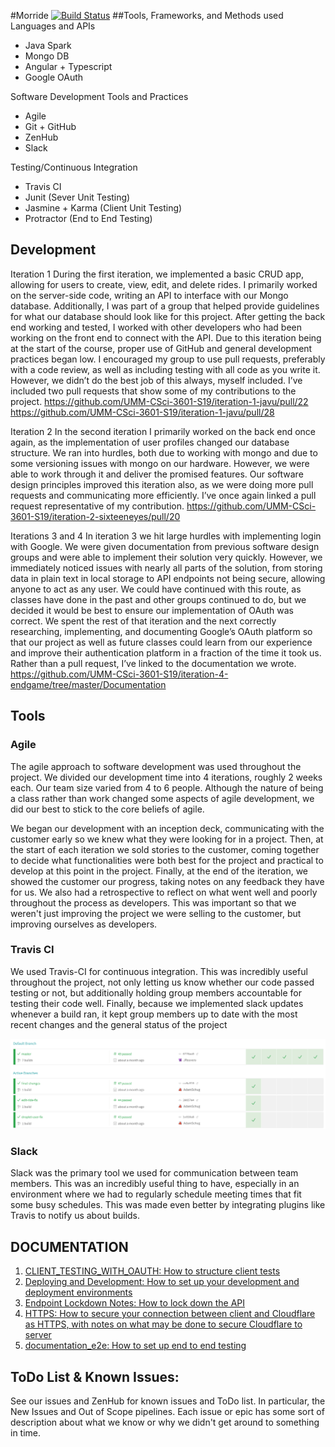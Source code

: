 #Morride
[![Build Status](https://travis-ci.org/UMM-CSci-3601-S19/iteration-4-endgame.svg?branch=master)](https://travis-ci.org/UMM-CSci-3601-S19/iteration-4-endgame)
##Tools, Frameworks, and Methods used
Languages and APIs
-	Java Spark
-	Mongo DB
-	Angular + Typescript
-	Google OAuth

Software Development Tools and Practices
-	Agile
-	Git + GitHub
-	ZenHub
-	Slack

Testing/Continuous Integration
-	Travis CI
-	Junit (Sever Unit Testing)
-	Jasmine + Karma (Client Unit Testing)
-	Protractor (End to End Testing)


## Development

Iteration 1
During the first iteration, we implemented a basic CRUD app, allowing for users to create, view, edit, and delete rides. I primarily worked on the server-side code, writing an API to interface with our Mongo database. Additionally, I was part of a group that helped provide guidelines for what our database should look like for this project. After getting the back end working and tested, I worked with other developers who had been working on the front end to connect with the API.
Due to this iteration being at the start of the course, proper use of GitHub and general development practices began low. I encouraged my group to use pull requests, preferably with a code review, as well as including testing with all code as you write it. However, we didn’t do the best job of this always, myself included. I’ve included two pull requests that show some of my contributions to the project.
https://github.com/UMM-CSci-3601-S19/iteration-1-javu/pull/22
https://github.com/UMM-CSci-3601-S19/iteration-1-javu/pull/28

Iteration 2
In the second iteration I primarily worked on the back end once again, as the implementation of user profiles changed our database structure. We ran into hurdles, both due to working with mongo and due to some versioning issues with mongo on our hardware. However, we were able to work through it and deliver the promised features. Our software design principles improved this iteration also, as we were doing more pull requests and communicating more efficiently. I’ve once again linked a pull request representative of my contribution.
https://github.com/UMM-CSci-3601-S19/iteration-2-sixteeneyes/pull/20

Iterations 3 and 4
	In iteration 3 we hit large hurdles with implementing login with Google. We were given documentation from previous software design groups and were able to implement their solution very quickly. However, we immediately noticed issues with nearly all parts of the solution, from storing data in plain text in local storage to API endpoints not being secure, allowing anyone to act as any user. We could have continued with this route, as classes have done in the past and other groups continued to do, but we decided it would be best to ensure our implementation of OAuth was correct. We spent the rest of that iteration and the next correctly researching, implementing, and documenting Google’s OAuth platform so that our project as well as future classes could learn from our experience and improve their authentication platform in a fraction of the time it took us. Rather than a pull request, I’ve linked to the documentation we wrote.
https://github.com/UMM-CSci-3601-S19/iteration-4-endgame/tree/master/Documentation

## Tools

### Agile
The agile approach to software development was used throughout the project. We divided our development time into 4 iterations, roughly 2 weeks each. Our team size varied from 4 to 6 people. Although the nature of being a class rather than work changed some aspects of agile development, we did our best to stick to the core beliefs of agile. 

We began our development with an inception deck, communicating with the customer early so we knew what they were looking for in a project. Then, at the start of each iteration we sold stories to the customer, coming together to decide what functionalities were both best for the project and practical to develop at this point in the project. Finally, at the end of the iteration, we showed the customer our progress, taking notes on any feedback they have for us. We also had a retrospective to reflect on what went well and poorly throughout the process as developers. This was important so that we weren't just improving the project we were selling to the customer, but improving ourselves as developers.

### Travis CI
We used Travis-CI for continuous integration. This was incredibly useful throughout the project, not only letting us know whether our code passed testing or not, but additionally holding group members accountable for testing their code well. Finally, because we implemented slack updates whenever a build ran, it kept group members up to date with the most recent changes and the general status of the project

![Travis CI](documentation/images/travis-ci.png)

### Slack
Slack was the primary tool we used for communication between team members. This was an incredibly useful thing to have, especially in an environment where we had to regularly schedule meeting times that fit some busy schedules. This was made even better by integrating plugins like Travis to notify us about builds. 



## DOCUMENTATION
1. [CLIENT_TESTING_WITH_OAUTH: How to structure client tests](https://github.com/UMM-CSci-3601-S19/iteration-4-endgame/blob/master/Documentation/CLIENT_TESTING_WITH_OAUTH.md)
2. [Deploying and Development: How to set up your development and deployment environments](https://github.com/UMM-CSci-3601-S19/iteration-4-endgame/blob/master/Documentation/Deploying%20and%20Development.md)
3. [Endpoint Lockdown Notes: How to lock down the API](https://github.com/UMM-CSci-3601-S19/iteration-4-endgame/blob/master/Documentation/Endpoint%20Lockdown%20Notes.md)
4. [HTTPS: How to secure your connection between client and Cloudflare as HTTPS, with notes on what may be done to secure Cloudflare to server](https://github.com/UMM-CSci-3601-S19/iteration-4-endgame/blob/master/Documentation/HTTPS.md)
5. [documentation_e2e: How to set up end to end testing](https://github.com/UMM-CSci-3601-S19/iteration-4-endgame/blob/master/Documentation/documentation_e2e.md)

## ToDo List & Known Issues: 
See our issues and ZenHub for known issues and ToDo list. In particular, the New Issues and Out of Scope pipelines. Each issue or epic 
has some sort of description about what we know or why we didn't get around to something in time.
